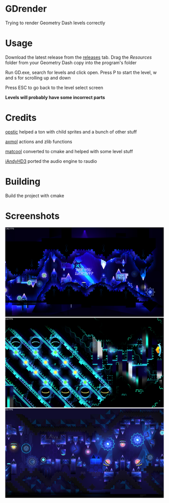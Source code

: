 # GDrender
Trying to render Geometry Dash levels correctly

# Usage
Download the latest release from the [releases](https://github.com/maxnut/gdrender/releases/latest) tab. Drag the _Resources_ folder from your Geometry Dash copy into the program's folder

Run GD.exe, search for levels and click open. Press P to start the level, w and s for scrolling up and down

Press ESC to go back to the level select screen

__Levels will probably have some incorrect parts__

# Credits

[opstic](https://github.com/opstic/gdclone) helped a ton with child sprites and a bunch of other stuff

[axmol](https://github.com/axmolengine/axmol) actions and zlib functions

[matcool](https://github.com/matcool) converted to cmake and helped with some level stuff

[iAndyHD3](https://github.com/iAndyHD3) ported the audio engine to raudio

# Building

Build the project with cmake

# Screenshots

![ss1](/images/ss1.png)
![ss2](/images/ss2.png)
![ss3](/images/ss3.png)
